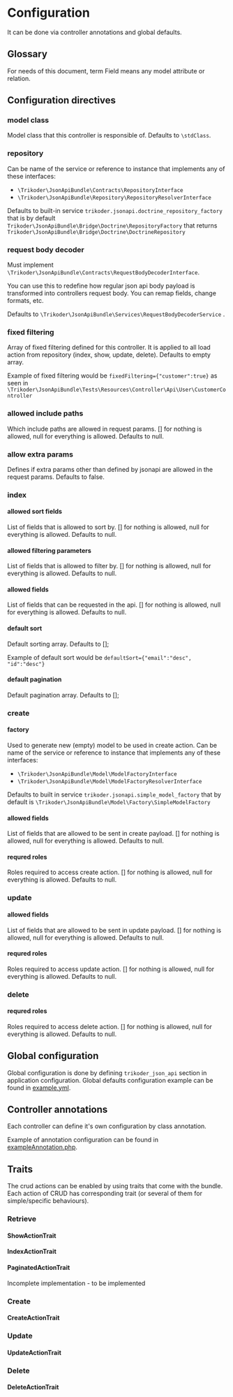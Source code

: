 # Configuration

It can be done via controller annotations and global defaults.

## Glossary
For needs of this document, term Field means any model attribute or relation.

## Configuration directives

### model class
Model class that this controller is responsible of. Defaults to `\stdClass`.


### repository
Can be name of the service or reference to instance that implements any of these interfaces:
- `\Trikoder\JsonApiBundle\Contracts\RepositoryInterface`
- `\Trikoder\JsonApiBundle\Repository\RepositoryResolverInterface`
 
Defaults to built-in service `trikoder.jsonapi.doctrine_repository_factory` that is by default `Trikoder\JsonApiBundle\Bridge\Doctrine\RepositoryFactory`
that returns `Trikoder\JsonApiBundle\Bridge\Doctrine\DoctrineRepository`


### request body decoder
Must implement `\Trikoder\JsonApiBundle\Contracts\RequestBodyDecoderInterface`.

You can use this to redefine how regular json api body payload is transformed into controllers request body.
You can remap fields, change formats, etc.

Defaults to `\Trikoder\JsonApiBundle\Services\RequestBodyDecoderService` .


### fixed filtering
Array of fixed filtering defined for this controller. It is applied to all load action from repository (index, show, update, delete).
Defaults to empty array.

Example of fixed filtering would be `fixedFiltering={"customer":true}` as seen in `\Trikoder\JsonApiBundle\Tests\Resources\Controller\Api\User\CustomerController`


### allowed include paths
Which include paths are allowed in request params. [] for nothing is allowed, null for everything is allowed.
Defaults to null.


### allow extra params
Defines if extra params other than defined by jsonapi are allowed in the request params. Defaults to false.


### index

#### allowed sort fields
List of fields that is allowed to sort by.
[] for nothing is allowed, null for everything is allowed.
Defaults to null.


#### allowed filtering parameters
List of fields that is allowed to filter by.
[] for nothing is allowed, null for everything is allowed.
Defaults to null.

#### allowed fields
List of fields that can be requested in the api.
[] for nothing is allowed, null for everything is allowed.
Defaults to null.

#### default sort
Default sorting array. Defaults to [];

Example of default sort would be `defaultSort={"email":"desc", "id":"desc"}`

#### default pagination
Default pagination array. Defaults to [];

### create

#### factory
Used to generate new (empty) model to be used in create action.
Can be name of the service or reference to instance that implements any of these interfaces:
- `\Trikoder\JsonApiBundle\Model\ModelFactoryInterface`
- `\Trikoder\JsonApiBundle\Model\ModelFactoryResolverInterface`

Defaults to built in service `trikoder.jsonapi.simple_model_factory` that by default is `\Trikoder\JsonApiBundle\Model\Factory\SimpleModelFactory`

#### allowed fields
List of fields that are allowed to be sent in create payload.
[] for nothing is allowed, null for everything is allowed.
Defaults to null.

#### requred roles
Roles required to access create action.
[] for nothing is allowed, null for everything is allowed.
Defaults to null.

### update

#### allowed fields
List of fields that are allowed to be sent in update payload.
[] for nothing is allowed, null for everything is allowed.
Defaults to null.

#### requred roles
Roles required to access update action.
[] for nothing is allowed, null for everything is allowed.
Defaults to null.

### delete

#### requred roles
Roles required to access delete action.
[] for nothing is allowed, null for everything is allowed.
Defaults to null.



## Global configuration
Global configuration is done by defining `trikoder_json_api` section in application configuration.
Global defaults configuration example can be found in [example.yml](examples/example.yml).

## Controller annotations
Each controller can define it's own configuration by class annotation.

Example of annotation configuration can be found in [exampleAnnotation.php](examples/exampleAnnotation.php).


## Traits
The crud actions can be enabled by using traits that come with the bundle. 
Each action of CRUD has corresponding trait (or several of them for simple/specific behaviours).

### Retrieve

#### ShowActionTrait

#### IndexActionTrait

#### PaginatedActionTrait
 Incomplete implementation - to be implemented

### Create

#### CreateActionTrait

### Update

#### UpdateActionTrait

### Delete

#### DeleteActionTrait
